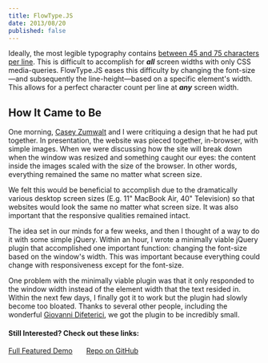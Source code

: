 ```yaml
---
title: FlowType.JS
date: 2013/08/20
published: false
---
```

Ideally, the most legible typography contains [between 45 and 75 characters per line](http://webtypography.net/Rhythm_and_Proportion/Horizontal_Motion/2.1.2/). This is difficult to accomplish for ***all*** screen widths with only CSS media-queries. FlowType.JS eases this difficulty by changing the font-size&mdash;and subsequently the line-height&mdash;based on a specific element's width. This allows for a perfect character count per line at ***any*** screen width.

## How It Came to Be
One morning, [Casey Zumwalt](http://zumwa.lt/) and I were critiquing a design that he had put together. In presentation, the website was pieced together, in-browser, with simple images. When we were discussing how the site will break down when the window was resized and something caught our eyes: the content inside the images scaled with the size of the browser. In other words, everything remained the same no matter what screen size.

We felt this would be beneficial to accomplish due to the dramatically various desktop screen sizes (E.g. 11" MacBook Air, 40" Television) so that websites would look the same no matter what screen size. It was also important that the responsive qualities remained intact.

The idea set in our minds for a few weeks, and then I thought of a way to do it with some simple jQuery. Within an hour, I wrote a minimally viable jQuery plugin that accomplished one important function: changing the font-size based on the window's width. This was important because everything could change with responsiveness except for the font-size.

One problem with the minimally viable plugin was that it only responded to the window width instead of the element width that the text resided in. Within the next few days, I finally got it to work but the plugin had slowly become too bloated. Thanks to several other people, including the wonderful [Giovanni Difeterici](http://www.gdifeterici.com/), we got the plugin to be incredibly small.

#### Still Interested? Check out these links:
[Full Featured Demo](http://simplefocus.com/flowtype)&nbsp;&nbsp;&nbsp;&nbsp;&nbsp;&nbsp;&nbsp;[Repo on GitHub](http://github.com/simplefocus/flowtype.js)
